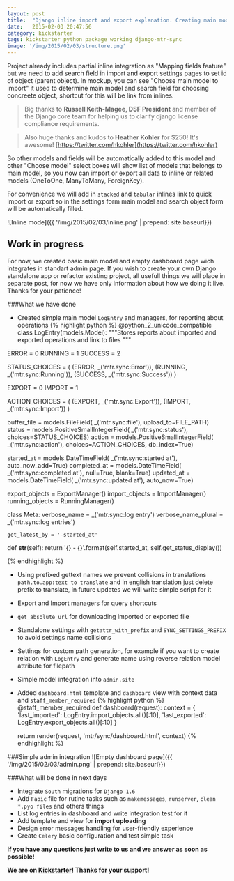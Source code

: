 ```yaml
---
layout: post
title:  "Django inline import and export explanation. Creating main model and dashboard page"
date:   2015-02-03 20:47:56
сategory: kickstarter
tags: kickstarter python package working django-mtr-sync
image: '/img/2015/02/03/structure.png'
---
```


Project already includes partial inline integration as "Mapping fields feature" but we need to add search field in import and export settings pages to set id of object (parent object). In mockup, ​you can see "Choose main model to import" it used to determine main model and search field for choosing concreete object, shortcut for this will be link from inlines.



> Big thanks to **Russell Keith-Magee, DSF President** and member of the Django core team for helping us to clarify django license compliance requirements.

> Also huge thanks and kudos to **Heather Kohler** for $250! It's awesome! [https://twitter.com/hkohler](https://twitter.com/hkohler)

So other models and fields will be automatically added to this model and other "Choose model" select boxes will show list of models that belongs to main model, so you now can import or export all data to inline or related models (OneToOne, ManyToMany, ForeignKey).

For convenience we will add in `stacked` and `tabular` inlines link to quick import or export so in the settings form
main model and search object form will be automatically filled.

![Inline mode]({{ '/img/2015/02/03/inline.png' | prepend: site.baseurl}})

## Work in progress

For now, we created basic main model and empty dashboard page wich integrates in standart admin page.
If you wish to create your own Django standalone app or refactor existing project, all usefull things we will place
in separate post, for now we have only information about how we doing it live. Thanks for your patience!

###What we have done

- Created simple main model `LogEntry` and managers, for reporting about operations
  {% highlight python %}
@python_2_unicode_compatible
class LogEntry(models.Model):
"""Stores reports about imported and exported operations and link to files
"""

ERROR = 0
RUNNING = 1
SUCCESS = 2

STATUS_CHOICES = (
    (ERROR, _('mtr.sync:Error')),
    (RUNNING, _('mtr.sync:Running')),
    (SUCCESS, _('mtr.sync:Success'))
)

EXPORT = 0
IMPORT = 1

ACTION_CHOICES = (
    (EXPORT, _('mtr.sync:Export')),
    (IMPORT, _('mtr.sync:Import'))
)

buffer_file = models.FileField(
    _('mtr.sync:file'), upload_to=FILE_PATH)
status = models.PositiveSmallIntegerField(
    _('mtr.sync:status'), choices=STATUS_CHOICES)
action = models.PositiveSmallIntegerField(
    _('mtr.sync:action'), choices=ACTION_CHOICES, db_index=True)

started_at = models.DateTimeField(
    _('mtr.sync:started at'), auto_now_add=True)
completed_at = models.DateTimeField(
    _('mtr.sync:completed at'), null=True, blank=True)
updated_at = models.DateTimeField(
    _('mtr.sync:updated at'), auto_now=True)

export_objects = ExportManager()
import_objects = ImportManager()
running_objects = RunningManager()

class Meta:
    verbose_name = _('mtr.sync:log entry')
    verbose_name_plural = _('mtr.sync:log entries')

    get_latest_by = '-started_at'

def __str__(self):
    return '{} - {}'.format(self.started_at, self.get_status_display())

  {% endhighlight %}
- Using prefixed gettext names we prevent collisions in translations `path.to.app:text to translate` and in english
translation just delete prefix to translate, in future updates we will write simple script for it
- Export and Import managers for query shortcuts
- `get_absolute_url` for downloading imported or exported file
- Standalone settings with `getattr_with_prefix` and `SYNC_SETTINGS_PREFIX` to avoid settings name collisions
- Settings for custom path generation, for example if you want to create relation with `LogEntry` and generate name
using reverse relation model attribute for filepath
- Simple model integration into `admin.site`
- Added `dashboard.html` template and `dashboard` view with context data and `staff_member_required`
  {% highlight python %}
@staff_member_required
def dashboard(request):
    context = {
        'last_imported': LogEntry.import_objects.all()[:10],
        'last_exported': LogEntry.export_objects.all()[:10]
    }

    return render(request, 'mtr/sync/dashboard.html', context)
  {% endhighlight %}

###Simple admin integration
![Empty dashboard page]({{ '/img/2015/02/03/admin.png' | prepend: site.baseurl}})

###What will be done in next days

- Integrate `South` migrations for `Django 1.6`
- Add `Fabic` file for rutine tasks such as `makemessages`, `runserver`, `clean *.pyo files` and others things
- List log entries in dashboard and write integration test for it
- Add template and view for **import uploading**
- Design error messages handling for user-friendly experience
- Create `Celery` basic configuration and test simple task

**If you have any questions just write to us and we answer as soon as possible!**

**We are on [Kickstarter][kickstarter]! Thanks for your support!**

[kickstarter]: https://www.kickstarter.com/projects/1625615835/django-opensource-improved-import-export-package